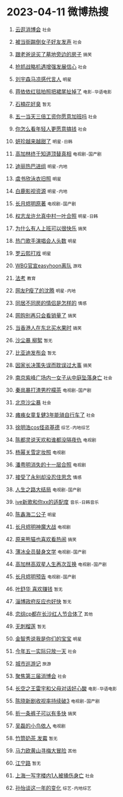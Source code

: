 # 2023-04-11 微博热搜 
1. [云逛消博会](https://m.weibo.cn/search?containerid=100103type%3D1%26t%3D10%26q%3D%23%E4%BA%91%E9%80%9B%E6%B6%88%E5%8D%9A%E4%BC%9A%23&stream_entry_id=51&isnewpage=1&extparam=seat%3D1%26pos%3D0%26filter_type%3Drealtimehot%26c_type%3D51%26stream_entry_id%3D51%26cate%3D10103%26dgr%3D0%26display_time%3D1681154127%26pre_seqid%3D168115412765402715606&luicode=10000011&lfid=106003type%3D25%26t%3D3%26disable_hot%3D1%26filter_type%3Drealtimehot) `社会` 

2. [被当街踹倒女子好友发声](https://m.weibo.cn/search?containerid=100103type%3D1%26t%3D10%26q%3D%23%E8%A2%AB%E5%BD%93%E8%A1%97%E8%B8%B9%E5%80%92%E5%A5%B3%E5%AD%90%E5%A5%BD%E5%8F%8B%E5%8F%91%E5%A3%B0%23&stream_entry_id=31&isnewpage=1&extparam=seat%3D1%26filter_type%3Drealtimehot%26stream_entry_id%3D31%26c_type%3D31%26flag%3D0%26dgr%3D0%26band_rank%3D1%26q%3D%2523%25E8%25A2%25AB%25E5%25BD%2593%25E8%25A1%2597%25E8%25B8%25B9%25E5%2580%2592%25E5%25A5%25B3%25E5%25AD%2590%25E5%25A5%25BD%25E5%258F%258B%25E5%258F%2591%25E5%25A3%25B0%2523%26pos%3D0%26realpos%3D1%26cate%3D5001%26lcate%3D5001%26display_time%3D1681154127%26pre_seqid%3D168115412765402715606&luicode=10000011&lfid=106003type%3D25%26t%3D3%26disable_hot%3D1%26filter_type%3Drealtimehot) `社会` 

3. [跟老爸说买了墓地旁边的房子](https://m.weibo.cn/search?containerid=100103type%3D1%26t%3D10%26q%3D%23%E8%B7%9F%E8%80%81%E7%88%B8%E8%AF%B4%E4%B9%B0%E4%BA%86%E5%A2%93%E5%9C%B0%E6%97%81%E8%BE%B9%E7%9A%84%E6%88%BF%E5%AD%90%23&stream_entry_id=31&isnewpage=1&extparam=seat%3D1%26filter_type%3Drealtimehot%26stream_entry_id%3D31%26c_type%3D31%26flag%3D0%26dgr%3D0%26band_rank%3D2%26q%3D%2523%25E8%25B7%259F%25E8%2580%2581%25E7%2588%25B8%25E8%25AF%25B4%25E4%25B9%25B0%25E4%25BA%2586%25E5%25A2%2593%25E5%259C%25B0%25E6%2597%2581%25E8%25BE%25B9%25E7%259A%2584%25E6%2588%25BF%25E5%25AD%2590%2523%26pos%3D1%26realpos%3D2%26cate%3D5001%26lcate%3D5001%26display_time%3D1681154127%26pre_seqid%3D168115412765402715606&luicode=10000011&lfid=106003type%3D25%26t%3D3%26disable_hot%3D1%26filter_type%3Drealtimehot) `搞笑` 

4. [抢抓战略机遇增强发展信心](https://m.weibo.cn/search?containerid=100103type%3D1%26t%3D10%26q%3D%23%E6%8A%A2%E6%8A%93%E6%88%98%E7%95%A5%E6%9C%BA%E9%81%87%E5%A2%9E%E5%BC%BA%E5%8F%91%E5%B1%95%E4%BF%A1%E5%BF%83%23&stream_entry_id=31&isnewpage=1&extparam=seat%3D1%26filter_type%3Drealtimehot%26stream_entry_id%3D31%26c_type%3D31%26flag%3D0%26dgr%3D0%26band_rank%3D3%26q%3D%2523%25E6%258A%25A2%25E6%258A%2593%25E6%2588%2598%25E7%2595%25A5%25E6%259C%25BA%25E9%2581%2587%25E5%25A2%259E%25E5%25BC%25BA%25E5%258F%2591%25E5%25B1%2595%25E4%25BF%25A1%25E5%25BF%2583%2523%26pos%3D2%26realpos%3D3%26cate%3D5001%26lcate%3D5001%26display_time%3D1681154127%26pre_seqid%3D168115412765402715606&luicode=10000011&lfid=106003type%3D25%26t%3D3%26disable_hot%3D1%26filter_type%3Drealtimehot) `社会` 

5. [刘宇森马凉感代言人](https://m.weibo.cn/search?containerid=100103type%3D1%26t%3D10%26q%3D%23%E5%88%98%E5%AE%87%E6%A3%AE%E9%A9%AC%E5%87%89%E6%84%9F%E4%BB%A3%E8%A8%80%E4%BA%BA%23&stream_entry_id=31&isnewpage=1&extparam=seat%3D1%26dgr%3D0%26filter_type%3Drealtimehot%26stream_entry_id%3D31%26c_type%3D31%26adid%3D185926%26topic_ad%3D1%26band_rank%3D4%26q%3D%2523%25E5%2588%2598%25E5%25AE%2587%25E6%25A3%25AE%25E9%25A9%25AC%25E5%2587%2589%25E6%2584%259F%25E4%25BB%25A3%25E8%25A8%2580%25E4%25BA%25BA%2523%26pos%3D3%26cate%3D5001%26lcate%3D5001%26display_time%3D1681154127%26pre_seqid%3D168115412765402715606&luicode=10000011&lfid=106003type%3D25%26t%3D3%26disable_hot%3D1%26filter_type%3Drealtimehot) `明星` 

6. [蒋依依红毯拍照把裙尾扯掉了](https://m.weibo.cn/search?containerid=100103type%3D1%26t%3D10%26q%3D%23%E8%92%8B%E4%BE%9D%E4%BE%9D%E7%BA%A2%E6%AF%AF%E6%8B%8D%E7%85%A7%E6%8A%8A%E8%A3%99%E5%B0%BE%E6%89%AF%E6%8E%89%E4%BA%86%23&stream_entry_id=31&isnewpage=1&extparam=seat%3D1%26filter_type%3Drealtimehot%26stream_entry_id%3D31%26c_type%3D31%26flag%3D0%26dgr%3D0%26band_rank%3D4%26q%3D%2523%25E8%2592%258B%25E4%25BE%259D%25E4%25BE%259D%25E7%25BA%25A2%25E6%25AF%25AF%25E6%258B%258D%25E7%2585%25A7%25E6%258A%258A%25E8%25A3%2599%25E5%25B0%25BE%25E6%2589%25AF%25E6%258E%2589%25E4%25BA%2586%2523%26pos%3D4%26realpos%3D4%26cate%3D5001%26lcate%3D5001%26display_time%3D1681154127%26pre_seqid%3D168115412765402715606&luicode=10000011&lfid=106003type%3D25%26t%3D3%26disable_hot%3D1%26filter_type%3Drealtimehot) `电影-华语电影` 

7. [石楠花好臭](https://m.weibo.cn/search?containerid=100103type%3D1%26t%3D10%26q%3D%E7%9F%B3%E6%A5%A0%E8%8A%B1%E5%A5%BD%E8%87%AD&stream_entry_id=31&isnewpage=1&extparam=seat%3D1%26filter_type%3Drealtimehot%26stream_entry_id%3D31%26c_type%3D31%26flag%3D0%26dgr%3D0%26band_rank%3D5%26q%3D%25E7%259F%25B3%25E6%25A5%25A0%25E8%258A%25B1%25E5%25A5%25BD%25E8%2587%25AD%26pos%3D5%26realpos%3D5%26cate%3D5001%26lcate%3D5001%26display_time%3D1681154127%26pre_seqid%3D168115412765402715606&luicode=10000011&lfid=106003type%3D25%26t%3D3%26disable_hot%3D1%26filter_type%3Drealtimehot) `暂无` 

8. [五一当天三倍工资你愿意加班吗](https://m.weibo.cn/search?containerid=100103type%3D1%26t%3D10%26q%3D%23%E4%BA%94%E4%B8%80%E5%BD%93%E5%A4%A9%E4%B8%89%E5%80%8D%E5%B7%A5%E8%B5%84%E4%BD%A0%E6%84%BF%E6%84%8F%E5%8A%A0%E7%8F%AD%E5%90%97%23&stream_entry_id=31&isnewpage=1&extparam=seat%3D1%26filter_type%3Drealtimehot%26stream_entry_id%3D31%26c_type%3D31%26flag%3D0%26dgr%3D0%26band_rank%3D6%26q%3D%2523%25E4%25BA%2594%25E4%25B8%2580%25E5%25BD%2593%25E5%25A4%25A9%25E4%25B8%2589%25E5%2580%258D%25E5%25B7%25A5%25E8%25B5%2584%25E4%25BD%25A0%25E6%2584%25BF%25E6%2584%258F%25E5%258A%25A0%25E7%258F%25AD%25E5%2590%2597%2523%26pos%3D6%26realpos%3D6%26cate%3D5001%26lcate%3D5001%26display_time%3D1681154127%26pre_seqid%3D168115412765402715606&luicode=10000011&lfid=106003type%3D25%26t%3D3%26disable_hot%3D1%26filter_type%3Drealtimehot) `社会` 

9. [你怎么看年轻人更愿意搞钱](https://m.weibo.cn/search?containerid=100103type%3D1%26t%3D10%26q%3D%23%E4%BD%A0%E6%80%8E%E4%B9%88%E7%9C%8B%E5%B9%B4%E8%BD%BB%E4%BA%BA%E6%9B%B4%E6%84%BF%E6%84%8F%E6%90%9E%E9%92%B1%23&stream_entry_id=31&isnewpage=1&extparam=seat%3D1%26filter_type%3Drealtimehot%26stream_entry_id%3D31%26c_type%3D31%26flag%3D0%26dgr%3D0%26band_rank%3D7%26q%3D%2523%25E4%25BD%25A0%25E6%2580%258E%25E4%25B9%2588%25E7%259C%258B%25E5%25B9%25B4%25E8%25BD%25BB%25E4%25BA%25BA%25E6%259B%25B4%25E6%2584%25BF%25E6%2584%258F%25E6%2590%259E%25E9%2592%25B1%2523%26pos%3D7%26realpos%3D7%26cate%3D5001%26lcate%3D5001%26display_time%3D1681154127%26pre_seqid%3D168115412765402715606&luicode=10000011&lfid=106003type%3D25%26t%3D3%26disable_hot%3D1%26filter_type%3Drealtimehot) `社会` 

10. [妍珍越来越甜了](https://m.weibo.cn/search?containerid=100103type%3D1%26t%3D10%26q%3D%23%E5%A6%8D%E7%8F%8D%E8%B6%8A%E6%9D%A5%E8%B6%8A%E7%94%9C%E4%BA%86%23&stream_entry_id=31&isnewpage=1&extparam=seat%3D1%26filter_type%3Drealtimehot%26stream_entry_id%3D31%26c_type%3D31%26flag%3D0%26dgr%3D0%26band_rank%3D8%26q%3D%2523%25E5%25A6%258D%25E7%258F%258D%25E8%25B6%258A%25E6%259D%25A5%25E8%25B6%258A%25E7%2594%259C%25E4%25BA%2586%2523%26pos%3D8%26realpos%3D8%26cate%3D5001%26lcate%3D5001%26display_time%3D1681154127%26pre_seqid%3D168115412765402715606&luicode=10000011&lfid=106003type%3D25%26t%3D3%26disable_hot%3D1%26filter_type%3Drealtimehot) `明星-日韩` 

11. [高加林终于知道顶替真相](https://m.weibo.cn/search?containerid=100103type%3D1%26t%3D10%26q%3D%23%E9%AB%98%E5%8A%A0%E6%9E%97%E7%BB%88%E4%BA%8E%E7%9F%A5%E9%81%93%E9%A1%B6%E6%9B%BF%E7%9C%9F%E7%9B%B8%23&stream_entry_id=31&isnewpage=1&extparam=seat%3D1%26filter_type%3Drealtimehot%26stream_entry_id%3D31%26c_type%3D31%26flag%3D0%26dgr%3D0%26band_rank%3D9%26q%3D%2523%25E9%25AB%2598%25E5%258A%25A0%25E6%259E%2597%25E7%25BB%2588%25E4%25BA%258E%25E7%259F%25A5%25E9%2581%2593%25E9%25A1%25B6%25E6%259B%25BF%25E7%259C%259F%25E7%259B%25B8%2523%26pos%3D9%26realpos%3D9%26cate%3D5001%26lcate%3D5001%26display_time%3D1681154127%26pre_seqid%3D168115412765402715606&luicode=10000011&lfid=106003type%3D25%26t%3D3%26disable_hot%3D1%26filter_type%3Drealtimehot) `电视剧-国产剧` 

12. [迪丽热巴进组](https://m.weibo.cn/search?containerid=100103type%3D1%26t%3D10%26q%3D%E8%BF%AA%E4%B8%BD%E7%83%AD%E5%B7%B4%E8%BF%9B%E7%BB%84&stream_entry_id=31&isnewpage=1&extparam=seat%3D1%26filter_type%3Drealtimehot%26stream_entry_id%3D31%26c_type%3D31%26flag%3D0%26dgr%3D0%26band_rank%3D10%26q%3D%25E8%25BF%25AA%25E4%25B8%25BD%25E7%2583%25AD%25E5%25B7%25B4%25E8%25BF%259B%25E7%25BB%2584%26pos%3D10%26realpos%3D10%26cate%3D5001%26lcate%3D5001%26display_time%3D1681154127%26pre_seqid%3D168115412765402715606&luicode=10000011&lfid=106003type%3D25%26t%3D3%26disable_hot%3D1%26filter_type%3Drealtimehot) `明星-内地` 

13. [虞书欣泳衣旧照](https://m.weibo.cn/search?containerid=100103type%3D1%26t%3D10%26q%3D%23%E8%99%9E%E4%B9%A6%E6%AC%A3%E6%B3%B3%E8%A1%A3%E6%97%A7%E7%85%A7%23&stream_entry_id=31&isnewpage=1&extparam=seat%3D1%26filter_type%3Drealtimehot%26stream_entry_id%3D31%26c_type%3D31%26flag%3D0%26dgr%3D0%26band_rank%3D11%26q%3D%2523%25E8%2599%259E%25E4%25B9%25A6%25E6%25AC%25A3%25E6%25B3%25B3%25E8%25A1%25A3%25E6%2597%25A7%25E7%2585%25A7%2523%26pos%3D11%26realpos%3D11%26cate%3D5001%26lcate%3D5001%26display_time%3D1681154127%26pre_seqid%3D168115412765402715606&luicode=10000011&lfid=106003type%3D25%26t%3D3%26disable_hot%3D1%26filter_type%3Drealtimehot) `明星` 

14. [白鹿影视资源](https://m.weibo.cn/search?containerid=100103type%3D1%26t%3D10%26q%3D%23%E7%99%BD%E9%B9%BF%E5%BD%B1%E8%A7%86%E8%B5%84%E6%BA%90%23&stream_entry_id=31&isnewpage=1&extparam=seat%3D1%26filter_type%3Drealtimehot%26stream_entry_id%3D31%26c_type%3D31%26flag%3D0%26dgr%3D0%26band_rank%3D12%26q%3D%2523%25E7%2599%25BD%25E9%25B9%25BF%25E5%25BD%25B1%25E8%25A7%2586%25E8%25B5%2584%25E6%25BA%2590%2523%26pos%3D12%26realpos%3D12%26cate%3D5001%26lcate%3D5001%26display_time%3D1681154127%26pre_seqid%3D168115412765402715606&luicode=10000011&lfid=106003type%3D25%26t%3D3%26disable_hot%3D1%26filter_type%3Drealtimehot) `明星-内地` 

15. [长月烬明原著](https://m.weibo.cn/search?containerid=100103type%3D1%26t%3D10%26q%3D%23%E9%95%BF%E6%9C%88%E7%83%AC%E6%98%8E%E5%8E%9F%E8%91%97%23&stream_entry_id=31&isnewpage=1&extparam=seat%3D1%26filter_type%3Drealtimehot%26stream_entry_id%3D31%26c_type%3D31%26flag%3D0%26dgr%3D0%26band_rank%3D13%26q%3D%2523%25E9%2595%25BF%25E6%259C%2588%25E7%2583%25AC%25E6%2598%258E%25E5%258E%259F%25E8%2591%2597%2523%26pos%3D13%26realpos%3D13%26cate%3D5001%26lcate%3D5001%26display_time%3D1681154127%26pre_seqid%3D168115412765402715606&luicode=10000011&lfid=106003type%3D25%26t%3D3%26disable_hot%3D1%26filter_type%3Drealtimehot) `电视剧-国产剧` 

16. [权志龙许允真中村一叶合照](https://m.weibo.cn/search?containerid=100103type%3D1%26t%3D10%26q%3D%23%E6%9D%83%E5%BF%97%E9%BE%99%E8%AE%B8%E5%85%81%E7%9C%9F%E4%B8%AD%E6%9D%91%E4%B8%80%E5%8F%B6%E5%90%88%E7%85%A7%23&stream_entry_id=31&isnewpage=1&extparam=seat%3D1%26filter_type%3Drealtimehot%26stream_entry_id%3D31%26c_type%3D31%26flag%3D0%26dgr%3D0%26band_rank%3D14%26q%3D%2523%25E6%259D%2583%25E5%25BF%2597%25E9%25BE%2599%25E8%25AE%25B8%25E5%2585%2581%25E7%259C%259F%25E4%25B8%25AD%25E6%259D%2591%25E4%25B8%2580%25E5%258F%25B6%25E5%2590%2588%25E7%2585%25A7%2523%26pos%3D14%26realpos%3D14%26cate%3D5001%26lcate%3D5001%26display_time%3D1681154127%26pre_seqid%3D168115412765402715606&luicode=10000011&lfid=106003type%3D25%26t%3D3%26disable_hot%3D1%26filter_type%3Drealtimehot) `明星-日韩` 

17. [为什么有人上班可以很快乐](https://m.weibo.cn/search?containerid=100103type%3D1%26t%3D10%26q%3D%23%E4%B8%BA%E4%BB%80%E4%B9%88%E6%9C%89%E4%BA%BA%E4%B8%8A%E7%8F%AD%E5%8F%AF%E4%BB%A5%E5%BE%88%E5%BF%AB%E4%B9%90%23&stream_entry_id=31&isnewpage=1&extparam=seat%3D1%26filter_type%3Drealtimehot%26stream_entry_id%3D31%26c_type%3D31%26flag%3D0%26dgr%3D0%26band_rank%3D15%26q%3D%2523%25E4%25B8%25BA%25E4%25BB%2580%25E4%25B9%2588%25E6%259C%2589%25E4%25BA%25BA%25E4%25B8%258A%25E7%258F%25AD%25E5%258F%25AF%25E4%25BB%25A5%25E5%25BE%2588%25E5%25BF%25AB%25E4%25B9%2590%2523%26pos%3D15%26realpos%3D15%26cate%3D5001%26lcate%3D5001%26display_time%3D1681154127%26pre_seqid%3D168115412765402715606&luicode=10000011&lfid=106003type%3D25%26t%3D3%26disable_hot%3D1%26filter_type%3Drealtimehot) `搞笑` 

18. [热门歌手演唱会人头数](https://m.weibo.cn/search?containerid=100103type%3D1%26t%3D10%26q%3D%23%E7%83%AD%E9%97%A8%E6%AD%8C%E6%89%8B%E6%BC%94%E5%94%B1%E4%BC%9A%E4%BA%BA%E5%A4%B4%E6%95%B0%23&stream_entry_id=31&isnewpage=1&extparam=seat%3D1%26filter_type%3Drealtimehot%26stream_entry_id%3D31%26c_type%3D31%26flag%3D0%26dgr%3D0%26band_rank%3D16%26q%3D%2523%25E7%2583%25AD%25E9%2597%25A8%25E6%25AD%258C%25E6%2589%258B%25E6%25BC%2594%25E5%2594%25B1%25E4%25BC%259A%25E4%25BA%25BA%25E5%25A4%25B4%25E6%2595%25B0%2523%26pos%3D16%26realpos%3D16%26cate%3D5001%26lcate%3D5001%26display_time%3D1681154127%26pre_seqid%3D168115412765402715606&luicode=10000011&lfid=106003type%3D25%26t%3D3%26disable_hot%3D1%26filter_type%3Drealtimehot) `明星` 

19. [罗云熙打戏](https://m.weibo.cn/search?containerid=100103type%3D1%26t%3D10%26q%3D%23%E7%BD%97%E4%BA%91%E7%86%99%E6%89%93%E6%88%8F%23&stream_entry_id=31&isnewpage=1&extparam=seat%3D1%26filter_type%3Drealtimehot%26stream_entry_id%3D31%26c_type%3D31%26flag%3D0%26dgr%3D0%26band_rank%3D17%26q%3D%2523%25E7%25BD%2597%25E4%25BA%2591%25E7%2586%2599%25E6%2589%2593%25E6%2588%258F%2523%26pos%3D17%26realpos%3D17%26cate%3D5001%26lcate%3D5001%26display_time%3D1681154127%26pre_seqid%3D168115412765402715606&luicode=10000011&lfid=106003type%3D25%26t%3D3%26disable_hot%3D1%26filter_type%3Drealtimehot) `明星` 

20. [WBG官宣easyhoon离队](https://m.weibo.cn/search?containerid=100103type%3D1%26t%3D10%26q%3D%23WBG%E5%AE%98%E5%AE%A3easyhoon%E7%A6%BB%E9%98%9F%23&stream_entry_id=31&isnewpage=1&extparam=seat%3D1%26filter_type%3Drealtimehot%26stream_entry_id%3D31%26c_type%3D31%26flag%3D0%26dgr%3D0%26band_rank%3D18%26q%3D%2523WBG%25E5%25AE%2598%25E5%25AE%25A3easyhoon%25E7%25A6%25BB%25E9%2598%259F%2523%26pos%3D18%26realpos%3D18%26cate%3D5001%26lcate%3D5001%26display_time%3D1681154127%26pre_seqid%3D168115412765402715606&luicode=10000011&lfid=106003type%3D25%26t%3D3%26disable_hot%3D1%26filter_type%3Drealtimehot) `游戏` 

21. [法考](https://m.weibo.cn/search?containerid=100103type%3D1%26t%3D10%26q%3D%E6%B3%95%E8%80%83&stream_entry_id=31&isnewpage=1&extparam=seat%3D1%26filter_type%3Drealtimehot%26stream_entry_id%3D31%26c_type%3D31%26flag%3D0%26dgr%3D0%26band_rank%3D19%26q%3D%25E6%25B3%2595%25E8%2580%2583%26pos%3D19%26realpos%3D19%26cate%3D5001%26lcate%3D5001%26display_time%3D1681154127%26pre_seqid%3D168115412765402715606&luicode=10000011&lfid=106003type%3D25%26t%3D3%26disable_hot%3D1%26filter_type%3Drealtimehot) `教育` 

22. [网友P瘦了的沈腾](https://m.weibo.cn/search?containerid=100103type%3D1%26t%3D10%26q%3D%23%E7%BD%91%E5%8F%8BP%E7%98%A6%E4%BA%86%E7%9A%84%E6%B2%88%E8%85%BE%23&stream_entry_id=31&isnewpage=1&extparam=seat%3D1%26filter_type%3Drealtimehot%26stream_entry_id%3D31%26c_type%3D31%26flag%3D0%26dgr%3D0%26band_rank%3D20%26q%3D%2523%25E7%25BD%2591%25E5%258F%258BP%25E7%2598%25A6%25E4%25BA%2586%25E7%259A%2584%25E6%25B2%2588%25E8%2585%25BE%2523%26pos%3D20%26realpos%3D20%26cate%3D5001%26lcate%3D5001%26display_time%3D1681154127%26pre_seqid%3D168115412765402715606&luicode=10000011&lfid=106003type%3D25%26t%3D3%26disable_hot%3D1%26filter_type%3Drealtimehot) `明星-内地` 

23. [同居不同房的情侣是怎样的](https://m.weibo.cn/search?containerid=100103type%3D1%26t%3D10%26q%3D%23%E5%90%8C%E5%B1%85%E4%B8%8D%E5%90%8C%E6%88%BF%E7%9A%84%E6%83%85%E4%BE%A3%E6%98%AF%E6%80%8E%E6%A0%B7%E7%9A%84%23&stream_entry_id=31&isnewpage=1&extparam=seat%3D1%26filter_type%3Drealtimehot%26stream_entry_id%3D31%26c_type%3D31%26flag%3D0%26dgr%3D0%26band_rank%3D21%26q%3D%2523%25E5%2590%258C%25E5%25B1%2585%25E4%25B8%258D%25E5%2590%258C%25E6%2588%25BF%25E7%259A%2584%25E6%2583%2585%25E4%25BE%25A3%25E6%2598%25AF%25E6%2580%258E%25E6%25A0%25B7%25E7%259A%2584%2523%26pos%3D21%26realpos%3D21%26cate%3D5001%26lcate%3D5001%26display_time%3D1681154127%26pre_seqid%3D168115412765402715606&luicode=10000011&lfid=106003type%3D25%26t%3D3%26disable_hot%3D1%26filter_type%3Drealtimehot) `情感` 

24. [网购别再只会看销量了](https://m.weibo.cn/search?containerid=100103type%3D1%26t%3D10%26q%3D%23%E7%BD%91%E8%B4%AD%E5%88%AB%E5%86%8D%E5%8F%AA%E4%BC%9A%E7%9C%8B%E9%94%80%E9%87%8F%E4%BA%86%23&stream_entry_id=31&isnewpage=1&extparam=seat%3D1%26filter_type%3Drealtimehot%26stream_entry_id%3D31%26c_type%3D31%26flag%3D0%26dgr%3D0%26band_rank%3D22%26q%3D%2523%25E7%25BD%2591%25E8%25B4%25AD%25E5%2588%25AB%25E5%2586%258D%25E5%258F%25AA%25E4%25BC%259A%25E7%259C%258B%25E9%2594%2580%25E9%2587%258F%25E4%25BA%2586%2523%26pos%3D22%26realpos%3D22%26cate%3D5001%26lcate%3D5001%26display_time%3D1681154127%26pre_seqid%3D168115412765402715606&luicode=10000011&lfid=106003type%3D25%26t%3D3%26disable_hot%3D1%26filter_type%3Drealtimehot) `搞笑` 

25. [当香港人在东北买水果时](https://m.weibo.cn/search?containerid=100103type%3D1%26t%3D10%26q%3D%23%E5%BD%93%E9%A6%99%E6%B8%AF%E4%BA%BA%E5%9C%A8%E4%B8%9C%E5%8C%97%E4%B9%B0%E6%B0%B4%E6%9E%9C%E6%97%B6%23&stream_entry_id=31&isnewpage=1&extparam=seat%3D1%26filter_type%3Drealtimehot%26stream_entry_id%3D31%26c_type%3D31%26flag%3D0%26dgr%3D0%26band_rank%3D23%26q%3D%2523%25E5%25BD%2593%25E9%25A6%2599%25E6%25B8%25AF%25E4%25BA%25BA%25E5%259C%25A8%25E4%25B8%259C%25E5%258C%2597%25E4%25B9%25B0%25E6%25B0%25B4%25E6%259E%259C%25E6%2597%25B6%2523%26pos%3D23%26realpos%3D23%26cate%3D5001%26lcate%3D5001%26display_time%3D1681154127%26pre_seqid%3D168115412765402715606&luicode=10000011&lfid=106003type%3D25%26t%3D3%26disable_hot%3D1%26filter_type%3Drealtimehot) `搞笑` 

26. [沙尘暴 柳絮](https://m.weibo.cn/search?containerid=100103type%3D1%26t%3D10%26q%3D%E6%B2%99%E5%B0%98%E6%9A%B4+%E6%9F%B3%E7%B5%AE&stream_entry_id=31&isnewpage=1&extparam=seat%3D1%26filter_type%3Drealtimehot%26stream_entry_id%3D31%26c_type%3D31%26flag%3D0%26dgr%3D0%26band_rank%3D24%26q%3D%25E6%25B2%2599%25E5%25B0%2598%25E6%259A%25B4%2520%25E6%259F%25B3%25E7%25B5%25AE%26pos%3D24%26realpos%3D24%26cate%3D5001%26lcate%3D5001%26display_time%3D1681154127%26pre_seqid%3D168115412765402715606&luicode=10000011&lfid=106003type%3D25%26t%3D3%26disable_hot%3D1%26filter_type%3Drealtimehot) `暂无` 

27. [比亚迪发布会](https://m.weibo.cn/search?containerid=100103type%3D1%26t%3D10%26q%3D%E6%AF%94%E4%BA%9A%E8%BF%AA%E5%8F%91%E5%B8%83%E4%BC%9A&stream_entry_id=31&isnewpage=1&extparam=seat%3D1%26filter_type%3Drealtimehot%26stream_entry_id%3D31%26c_type%3D31%26flag%3D0%26dgr%3D0%26band_rank%3D25%26q%3D%25E6%25AF%2594%25E4%25BA%259A%25E8%25BF%25AA%25E5%258F%2591%25E5%25B8%2583%25E4%25BC%259A%26pos%3D25%26realpos%3D25%26cate%3D5001%26lcate%3D5001%26display_time%3D1681154127%26pre_seqid%3D168115412765402715606&luicode=10000011&lfid=106003type%3D25%26t%3D3%26disable_hot%3D1%26filter_type%3Drealtimehot) `暂无` 

28. [因家长决策失误而耽误过大事](https://m.weibo.cn/search?containerid=100103type%3D1%26t%3D10%26q%3D%23%E5%9B%A0%E5%AE%B6%E9%95%BF%E5%86%B3%E7%AD%96%E5%A4%B1%E8%AF%AF%E8%80%8C%E8%80%BD%E8%AF%AF%E8%BF%87%E5%A4%A7%E4%BA%8B%23&stream_entry_id=31&isnewpage=1&extparam=seat%3D1%26filter_type%3Drealtimehot%26stream_entry_id%3D31%26c_type%3D31%26flag%3D0%26dgr%3D0%26band_rank%3D26%26q%3D%2523%25E5%259B%25A0%25E5%25AE%25B6%25E9%2595%25BF%25E5%2586%25B3%25E7%25AD%2596%25E5%25A4%25B1%25E8%25AF%25AF%25E8%2580%258C%25E8%2580%25BD%25E8%25AF%25AF%25E8%25BF%2587%25E5%25A4%25A7%25E4%25BA%258B%2523%26pos%3D26%26realpos%3D26%26cate%3D5001%26lcate%3D5001%26display_time%3D1681154127%26pre_seqid%3D168115412765402715606&luicode=10000011&lfid=106003type%3D25%26t%3D3%26disable_hot%3D1%26filter_type%3Drealtimehot) `搞笑` 

29. [南京紫峰广场内一女子从中庭坠落身亡](https://m.weibo.cn/search?containerid=100103type%3D1%26t%3D10%26q%3D%23%E5%8D%97%E4%BA%AC%E7%B4%AB%E5%B3%B0%E5%B9%BF%E5%9C%BA%E5%86%85%E4%B8%80%E5%A5%B3%E5%AD%90%E4%BB%8E%E4%B8%AD%E5%BA%AD%E5%9D%A0%E8%90%BD%E8%BA%AB%E4%BA%A1%23&stream_entry_id=31&isnewpage=1&extparam=seat%3D1%26filter_type%3Drealtimehot%26stream_entry_id%3D31%26c_type%3D31%26flag%3D0%26dgr%3D0%26band_rank%3D27%26q%3D%2523%25E5%258D%2597%25E4%25BA%25AC%25E7%25B4%25AB%25E5%25B3%25B0%25E5%25B9%25BF%25E5%259C%25BA%25E5%2586%2585%25E4%25B8%2580%25E5%25A5%25B3%25E5%25AD%2590%25E4%25BB%258E%25E4%25B8%25AD%25E5%25BA%25AD%25E5%259D%25A0%25E8%2590%25BD%25E8%25BA%25AB%25E4%25BA%25A1%2523%26pos%3D27%26realpos%3D27%26cate%3D5001%26lcate%3D5001%26display_time%3D1681154127%26pre_seqid%3D168115412765402715606&luicode=10000011&lfid=106003type%3D25%26t%3D3%26disable_hot%3D1%26filter_type%3Drealtimehot) `社会` 

30. [秦岚暴打渣男柠檬茶](https://m.weibo.cn/search?containerid=100103type%3D1%26t%3D10%26q%3D%23%E7%A7%A6%E5%B2%9A%E6%9A%B4%E6%89%93%E6%B8%A3%E7%94%B7%E6%9F%A0%E6%AA%AC%E8%8C%B6%23&stream_entry_id=31&isnewpage=1&extparam=seat%3D1%26filter_type%3Drealtimehot%26stream_entry_id%3D31%26c_type%3D31%26flag%3D0%26dgr%3D0%26band_rank%3D28%26q%3D%2523%25E7%25A7%25A6%25E5%25B2%259A%25E6%259A%25B4%25E6%2589%2593%25E6%25B8%25A3%25E7%2594%25B7%25E6%259F%25A0%25E6%25AA%25AC%25E8%258C%25B6%2523%26pos%3D28%26realpos%3D28%26cate%3D5001%26lcate%3D5001%26display_time%3D1681154127%26pre_seqid%3D168115412765402715606&luicode=10000011&lfid=106003type%3D25%26t%3D3%26disable_hot%3D1%26filter_type%3Drealtimehot) `电视剧-国产剧` 

31. [北京沙尘暴](https://m.weibo.cn/search?containerid=100103type%3D1%26t%3D10%26q%3D%23%E5%8C%97%E4%BA%AC%E6%B2%99%E5%B0%98%E6%9A%B4%23&stream_entry_id=31&isnewpage=1&extparam=seat%3D1%26filter_type%3Drealtimehot%26stream_entry_id%3D31%26c_type%3D31%26flag%3D0%26dgr%3D0%26band_rank%3D29%26q%3D%2523%25E5%258C%2597%25E4%25BA%25AC%25E6%25B2%2599%25E5%25B0%2598%25E6%259A%25B4%2523%26pos%3D29%26realpos%3D29%26cate%3D5001%26lcate%3D5001%26display_time%3D1681154127%26pre_seqid%3D168115412765402715606&luicode=10000011&lfid=106003type%3D25%26t%3D3%26disable_hot%3D1%26filter_type%3Drealtimehot) `社会` 

32. [瘫痪女童复健3年能骑自行车了](https://m.weibo.cn/search?containerid=100103type%3D1%26t%3D10%26q%3D%23%E7%98%AB%E7%97%AA%E5%A5%B3%E7%AB%A5%E5%A4%8D%E5%81%A53%E5%B9%B4%E8%83%BD%E9%AA%91%E8%87%AA%E8%A1%8C%E8%BD%A6%E4%BA%86%23&stream_entry_id=31&isnewpage=1&extparam=seat%3D1%26filter_type%3Drealtimehot%26stream_entry_id%3D31%26c_type%3D31%26flag%3D0%26dgr%3D0%26band_rank%3D30%26q%3D%2523%25E7%2598%25AB%25E7%2597%25AA%25E5%25A5%25B3%25E7%25AB%25A5%25E5%25A4%258D%25E5%2581%25A53%25E5%25B9%25B4%25E8%2583%25BD%25E9%25AA%2591%25E8%2587%25AA%25E8%25A1%258C%25E8%25BD%25A6%25E4%25BA%2586%2523%26pos%3D30%26realpos%3D30%26cate%3D5001%26lcate%3D5001%26display_time%3D1681154127%26pre_seqid%3D168115412765402715606&luicode=10000011&lfid=106003type%3D25%26t%3D3%26disable_hot%3D1%26filter_type%3Drealtimehot) `社会` 

33. [徐明浩cos怪盗基德](https://m.weibo.cn/search?containerid=100103type%3D1%26t%3D10%26q%3D%23%E5%BE%90%E6%98%8E%E6%B5%A9cos%E6%80%AA%E7%9B%97%E5%9F%BA%E5%BE%B7%23&stream_entry_id=31&isnewpage=1&extparam=seat%3D1%26filter_type%3Drealtimehot%26stream_entry_id%3D31%26c_type%3D31%26flag%3D0%26dgr%3D0%26band_rank%3D31%26q%3D%2523%25E5%25BE%2590%25E6%2598%258E%25E6%25B5%25A9cos%25E6%2580%25AA%25E7%259B%2597%25E5%259F%25BA%25E5%25BE%25B7%2523%26pos%3D31%26realpos%3D31%26cate%3D5001%26lcate%3D5001%26display_time%3D1681154127%26pre_seqid%3D168115412765402715606&luicode=10000011&lfid=106003type%3D25%26t%3D3%26disable_hot%3D1%26filter_type%3Drealtimehot) `综艺-内地综艺` 

34. [陈都灵说天欢和谁都没隔夜仇](https://m.weibo.cn/search?containerid=100103type%3D1%26t%3D10%26q%3D%23%E9%99%88%E9%83%BD%E7%81%B5%E8%AF%B4%E5%A4%A9%E6%AC%A2%E5%92%8C%E8%B0%81%E9%83%BD%E6%B2%A1%E9%9A%94%E5%A4%9C%E4%BB%87%23&stream_entry_id=31&isnewpage=1&extparam=seat%3D1%26filter_type%3Drealtimehot%26stream_entry_id%3D31%26c_type%3D31%26flag%3D0%26dgr%3D0%26band_rank%3D32%26q%3D%2523%25E9%2599%2588%25E9%2583%25BD%25E7%2581%25B5%25E8%25AF%25B4%25E5%25A4%25A9%25E6%25AC%25A2%25E5%2592%258C%25E8%25B0%2581%25E9%2583%25BD%25E6%25B2%25A1%25E9%259A%2594%25E5%25A4%259C%25E4%25BB%2587%2523%26pos%3D32%26realpos%3D32%26cate%3D5001%26lcate%3D5001%26display_time%3D1681154127%26pre_seqid%3D168115412765402715606&luicode=10000011&lfid=106003type%3D25%26t%3D3%26disable_hot%3D1%26filter_type%3Drealtimehot) `电视剧` 

35. [杨幂关雪定妆照](https://m.weibo.cn/search?containerid=100103type%3D1%26t%3D10%26q%3D%23%E6%9D%A8%E5%B9%82%E5%85%B3%E9%9B%AA%E5%AE%9A%E5%A6%86%E7%85%A7%23&stream_entry_id=31&isnewpage=1&extparam=seat%3D1%26filter_type%3Drealtimehot%26stream_entry_id%3D31%26c_type%3D31%26flag%3D0%26dgr%3D0%26band_rank%3D33%26q%3D%2523%25E6%259D%25A8%25E5%25B9%2582%25E5%2585%25B3%25E9%259B%25AA%25E5%25AE%259A%25E5%25A6%2586%25E7%2585%25A7%2523%26pos%3D33%26realpos%3D33%26cate%3D5001%26lcate%3D5001%26display_time%3D1681154127%26pre_seqid%3D168115412765402715606&luicode=10000011&lfid=106003type%3D25%26t%3D3%26disable_hot%3D1%26filter_type%3Drealtimehot) `电视剧` 

36. [潘粤明消失的十一层合照](https://m.weibo.cn/search?containerid=100103type%3D1%26t%3D10%26q%3D%23%E6%BD%98%E7%B2%A4%E6%98%8E%E6%B6%88%E5%A4%B1%E7%9A%84%E5%8D%81%E4%B8%80%E5%B1%82%E5%90%88%E7%85%A7%23&stream_entry_id=31&isnewpage=1&extparam=seat%3D1%26filter_type%3Drealtimehot%26stream_entry_id%3D31%26c_type%3D31%26flag%3D0%26dgr%3D0%26band_rank%3D34%26q%3D%2523%25E6%25BD%2598%25E7%25B2%25A4%25E6%2598%258E%25E6%25B6%2588%25E5%25A4%25B1%25E7%259A%2584%25E5%258D%2581%25E4%25B8%2580%25E5%25B1%2582%25E5%2590%2588%25E7%2585%25A7%2523%26pos%3D34%26realpos%3D34%26cate%3D5001%26lcate%3D5001%26display_time%3D1681154127%26pre_seqid%3D168115412765402715606&luicode=10000011&lfid=106003type%3D25%26t%3D3%26disable_hot%3D1%26filter_type%3Drealtimehot) `电视剧` 

37. [接受了永别却没忍住思念](https://m.weibo.cn/search?containerid=100103type%3D1%26t%3D10%26q%3D%23%E6%8E%A5%E5%8F%97%E4%BA%86%E6%B0%B8%E5%88%AB%E5%8D%B4%E6%B2%A1%E5%BF%8D%E4%BD%8F%E6%80%9D%E5%BF%B5%23&stream_entry_id=31&isnewpage=1&extparam=seat%3D1%26filter_type%3Drealtimehot%26stream_entry_id%3D31%26c_type%3D31%26flag%3D0%26dgr%3D0%26band_rank%3D35%26q%3D%2523%25E6%258E%25A5%25E5%258F%2597%25E4%25BA%2586%25E6%25B0%25B8%25E5%2588%25AB%25E5%258D%25B4%25E6%25B2%25A1%25E5%25BF%258D%25E4%25BD%258F%25E6%2580%259D%25E5%25BF%25B5%2523%26pos%3D35%26realpos%3D35%26cate%3D5001%26lcate%3D5001%26display_time%3D1681154127%26pre_seqid%3D168115412765402715606&luicode=10000011&lfid=106003type%3D25%26t%3D3%26disable_hot%3D1%26filter_type%3Drealtimehot) `情感` 

38. [人生之路大结局](https://m.weibo.cn/search?containerid=100103type%3D1%26t%3D10%26q%3D%E4%BA%BA%E7%94%9F%E4%B9%8B%E8%B7%AF%E5%A4%A7%E7%BB%93%E5%B1%80&stream_entry_id=31&isnewpage=1&extparam=seat%3D1%26filter_type%3Drealtimehot%26stream_entry_id%3D31%26c_type%3D31%26flag%3D0%26dgr%3D0%26band_rank%3D36%26q%3D%25E4%25BA%25BA%25E7%2594%259F%25E4%25B9%258B%25E8%25B7%25AF%25E5%25A4%25A7%25E7%25BB%2593%25E5%25B1%2580%26pos%3D36%26realpos%3D36%26cate%3D5001%26lcate%3D5001%26display_time%3D1681154127%26pre_seqid%3D168115412765402715606&luicode=10000011&lfid=106003type%3D25%26t%3D3%26disable_hot%3D1%26filter_type%3Drealtimehot) `电视剧-国产剧` 

39. [ive新歌和你xx的适配度](https://m.weibo.cn/search?containerid=100103type%3D1%26t%3D10%26q%3D%23ive%E6%96%B0%E6%AD%8C%E5%92%8C%E4%BD%A0xx%E7%9A%84%E9%80%82%E9%85%8D%E5%BA%A6%23&stream_entry_id=31&isnewpage=1&extparam=seat%3D1%26filter_type%3Drealtimehot%26stream_entry_id%3D31%26c_type%3D31%26flag%3D0%26dgr%3D0%26band_rank%3D37%26q%3D%2523ive%25E6%2596%25B0%25E6%25AD%258C%25E5%2592%258C%25E4%25BD%25A0xx%25E7%259A%2584%25E9%2580%2582%25E9%2585%258D%25E5%25BA%25A6%2523%26pos%3D37%26realpos%3D37%26cate%3D5001%26lcate%3D5001%26display_time%3D1681154127%26pre_seqid%3D168115412765402715606&luicode=10000011&lfid=106003type%3D25%26t%3D3%26disable_hot%3D1%26filter_type%3Drealtimehot) `音乐-日韩音乐` 

40. [陈鑫海二公子](https://m.weibo.cn/search?containerid=100103type%3D1%26t%3D10%26q%3D%23%E9%99%88%E9%91%AB%E6%B5%B7%E4%BA%8C%E5%85%AC%E5%AD%90%23&stream_entry_id=31&isnewpage=1&extparam=seat%3D1%26filter_type%3Drealtimehot%26stream_entry_id%3D31%26c_type%3D31%26flag%3D0%26dgr%3D0%26band_rank%3D38%26q%3D%2523%25E9%2599%2588%25E9%2591%25AB%25E6%25B5%25B7%25E4%25BA%258C%25E5%2585%25AC%25E5%25AD%2590%2523%26pos%3D38%26realpos%3D38%26cate%3D5001%26lcate%3D5001%26display_time%3D1681154127%26pre_seqid%3D168115412765402715606&luicode=10000011&lfid=106003type%3D25%26t%3D3%26disable_hot%3D1%26filter_type%3Drealtimehot) `明星` 

41. [长月烬明神魔大战](https://m.weibo.cn/search?containerid=100103type%3D1%26t%3D10%26q%3D%23%E9%95%BF%E6%9C%88%E7%83%AC%E6%98%8E%E7%A5%9E%E9%AD%94%E5%A4%A7%E6%88%98%23&stream_entry_id=31&isnewpage=1&extparam=seat%3D1%26filter_type%3Drealtimehot%26stream_entry_id%3D31%26c_type%3D31%26flag%3D0%26dgr%3D0%26band_rank%3D39%26q%3D%2523%25E9%2595%25BF%25E6%259C%2588%25E7%2583%25AC%25E6%2598%258E%25E7%25A5%259E%25E9%25AD%2594%25E5%25A4%25A7%25E6%2588%2598%2523%26pos%3D39%26realpos%3D39%26cate%3D5001%26lcate%3D5001%26display_time%3D1681154127%26pre_seqid%3D168115412765402715606&luicode=10000011&lfid=106003type%3D25%26t%3D3%26disable_hot%3D1%26filter_type%3Drealtimehot) `电视剧` 

42. [原来熊猫也喜欢看热闹](https://m.weibo.cn/search?containerid=100103type%3D1%26t%3D10%26q%3D%23%E5%8E%9F%E6%9D%A5%E7%86%8A%E7%8C%AB%E4%B9%9F%E5%96%9C%E6%AC%A2%E7%9C%8B%E7%83%AD%E9%97%B9%23&stream_entry_id=31&isnewpage=1&extparam=seat%3D1%26filter_type%3Drealtimehot%26stream_entry_id%3D31%26c_type%3D31%26flag%3D0%26dgr%3D0%26band_rank%3D40%26q%3D%2523%25E5%258E%259F%25E6%259D%25A5%25E7%2586%258A%25E7%258C%25AB%25E4%25B9%259F%25E5%2596%259C%25E6%25AC%25A2%25E7%259C%258B%25E7%2583%25AD%25E9%2597%25B9%2523%26pos%3D40%26realpos%3D40%26cate%3D5001%26lcate%3D5001%26display_time%3D1681154127%26pre_seqid%3D168115412765402715606&luicode=10000011&lfid=106003type%3D25%26t%3D3%26disable_hot%3D1%26filter_type%3Drealtimehot) `搞笑` 

43. [薄冰全员替身文学](https://m.weibo.cn/search?containerid=100103type%3D1%26t%3D10%26q%3D%23%E8%96%84%E5%86%B0%E5%85%A8%E5%91%98%E6%9B%BF%E8%BA%AB%E6%96%87%E5%AD%A6%23&stream_entry_id=31&isnewpage=1&extparam=seat%3D1%26filter_type%3Drealtimehot%26stream_entry_id%3D31%26c_type%3D31%26flag%3D1%26dgr%3D0%26band_rank%3D41%26q%3D%2523%25E8%2596%2584%25E5%2586%25B0%25E5%2585%25A8%25E5%2591%2598%25E6%259B%25BF%25E8%25BA%25AB%25E6%2596%2587%25E5%25AD%25A6%2523%26pos%3D41%26realpos%3D41%26cate%3D5001%26lcate%3D5001%26display_time%3D1681154127%26pre_seqid%3D168115412765402715606&luicode=10000011&lfid=106003type%3D25%26t%3D3%26disable_hot%3D1%26filter_type%3Drealtimehot) `电视剧-国产剧` 

44. [高加林高双星人生再次互换](https://m.weibo.cn/search?containerid=100103type%3D1%26t%3D10%26q%3D%23%E9%AB%98%E5%8A%A0%E6%9E%97%E9%AB%98%E5%8F%8C%E6%98%9F%E4%BA%BA%E7%94%9F%E5%86%8D%E6%AC%A1%E4%BA%92%E6%8D%A2%23&stream_entry_id=31&isnewpage=1&extparam=seat%3D1%26filter_type%3Drealtimehot%26stream_entry_id%3D31%26c_type%3D31%26flag%3D0%26dgr%3D0%26band_rank%3D42%26q%3D%2523%25E9%25AB%2598%25E5%258A%25A0%25E6%259E%2597%25E9%25AB%2598%25E5%258F%258C%25E6%2598%259F%25E4%25BA%25BA%25E7%2594%259F%25E5%2586%258D%25E6%25AC%25A1%25E4%25BA%2592%25E6%258D%25A2%2523%26pos%3D42%26realpos%3D42%26cate%3D5001%26lcate%3D5001%26display_time%3D1681154127%26pre_seqid%3D168115412765402715606&luicode=10000011&lfid=106003type%3D25%26t%3D3%26disable_hot%3D1%26filter_type%3Drealtimehot) `电视剧-国产剧` 

45. [长月烬明预告](https://m.weibo.cn/search?containerid=100103type%3D1%26t%3D10%26q%3D%23%E9%95%BF%E6%9C%88%E7%83%AC%E6%98%8E%E9%A2%84%E5%91%8A%23&stream_entry_id=31&isnewpage=1&extparam=seat%3D1%26filter_type%3Drealtimehot%26stream_entry_id%3D31%26c_type%3D31%26flag%3D0%26dgr%3D0%26band_rank%3D43%26q%3D%2523%25E9%2595%25BF%25E6%259C%2588%25E7%2583%25AC%25E6%2598%258E%25E9%25A2%2584%25E5%2591%258A%2523%26pos%3D43%26realpos%3D43%26cate%3D5001%26lcate%3D5001%26display_time%3D1681154127%26pre_seqid%3D168115412765402715606&luicode=10000011&lfid=106003type%3D25%26t%3D3%26disable_hot%3D1%26filter_type%3Drealtimehot) `电视剧-国产剧` 

46. [叶舒华 喜欢赚钱](https://m.weibo.cn/search?containerid=100103type%3D1%26t%3D10%26q%3D%E5%8F%B6%E8%88%92%E5%8D%8E+%E5%96%9C%E6%AC%A2%E8%B5%9A%E9%92%B1&stream_entry_id=31&isnewpage=1&extparam=seat%3D1%26filter_type%3Drealtimehot%26stream_entry_id%3D31%26c_type%3D31%26flag%3D0%26dgr%3D0%26band_rank%3D44%26q%3D%25E5%258F%25B6%25E8%2588%2592%25E5%258D%258E%2520%25E5%2596%259C%25E6%25AC%25A2%25E8%25B5%259A%25E9%2592%25B1%26pos%3D44%26realpos%3D44%26cate%3D5001%26lcate%3D5001%26display_time%3D1681154127%26pre_seqid%3D168115412765402715606&luicode=10000011&lfid=106003type%3D25%26t%3D3%26disable_hot%3D1%26filter_type%3Drealtimehot) `暂无` 

47. [淄博政府反应也好快](https://m.weibo.cn/search?containerid=100103type%3D1%26t%3D10%26q%3D%E6%B7%84%E5%8D%9A%E6%94%BF%E5%BA%9C%E5%8F%8D%E5%BA%94%E4%B9%9F%E5%A5%BD%E5%BF%AB&stream_entry_id=31&isnewpage=1&extparam=seat%3D1%26filter_type%3Drealtimehot%26stream_entry_id%3D31%26c_type%3D31%26flag%3D0%26dgr%3D0%26band_rank%3D45%26q%3D%25E6%25B7%2584%25E5%258D%259A%25E6%2594%25BF%25E5%25BA%259C%25E5%258F%258D%25E5%25BA%2594%25E4%25B9%259F%25E5%25A5%25BD%25E5%25BF%25AB%26pos%3D45%26realpos%3D45%26cate%3D5001%26lcate%3D5001%26display_time%3D1681154127%26pre_seqid%3D168115412765402715606&luicode=10000011&lfid=106003type%3D25%26t%3D3%26disable_hot%3D1%26filter_type%3Drealtimehot) `暂无` 

48. [恋综cp都在长沙红人节合体了](https://m.weibo.cn/search?containerid=100103type%3D1%26t%3D10%26q%3D%23%E6%81%8B%E7%BB%BCcp%E9%83%BD%E5%9C%A8%E9%95%BF%E6%B2%99%E7%BA%A2%E4%BA%BA%E8%8A%82%E5%90%88%E4%BD%93%E4%BA%86%23&stream_entry_id=31&isnewpage=1&extparam=seat%3D1%26filter_type%3Drealtimehot%26stream_entry_id%3D31%26c_type%3D31%26flag%3D0%26dgr%3D0%26band_rank%3D46%26q%3D%2523%25E6%2581%258B%25E7%25BB%25BCcp%25E9%2583%25BD%25E5%259C%25A8%25E9%2595%25BF%25E6%25B2%2599%25E7%25BA%25A2%25E4%25BA%25BA%25E8%258A%2582%25E5%2590%2588%25E4%25BD%2593%25E4%25BA%2586%2523%26pos%3D46%26realpos%3D46%26cate%3D5001%26lcate%3D5001%26display_time%3D1681154127%26pre_seqid%3D168115412765402715606&luicode=10000011&lfid=106003type%3D25%26t%3D3%26disable_hot%3D1%26filter_type%3Drealtimehot) `其他` 

49. [无刺榴莲](https://m.weibo.cn/search?containerid=100103type%3D1%26t%3D10%26q%3D%23%E6%97%A0%E5%88%BA%E6%A6%B4%E8%8E%B2%23&stream_entry_id=31&isnewpage=1&extparam=seat%3D1%26filter_type%3Drealtimehot%26stream_entry_id%3D31%26c_type%3D31%26flag%3D0%26dgr%3D0%26band_rank%3D47%26q%3D%2523%25E6%2597%25A0%25E5%2588%25BA%25E6%25A6%25B4%25E8%258E%25B2%2523%26pos%3D47%26realpos%3D47%26cate%3D5001%26lcate%3D5001%26display_time%3D1681154127%26pre_seqid%3D168115412765402715606&luicode=10000011&lfid=106003type%3D25%26t%3D3%26disable_hot%3D1%26filter_type%3Drealtimehot) `暂无` 

50. [金智秀说我是你们的宝宝](https://m.weibo.cn/search?containerid=100103type%3D1%26t%3D10%26q%3D%23%E9%87%91%E6%99%BA%E7%A7%80%E8%AF%B4%E6%88%91%E6%98%AF%E4%BD%A0%E4%BB%AC%E7%9A%84%E5%AE%9D%E5%AE%9D%23&stream_entry_id=31&isnewpage=1&extparam=seat%3D1%26filter_type%3Drealtimehot%26stream_entry_id%3D31%26c_type%3D31%26flag%3D0%26dgr%3D0%26band_rank%3D48%26q%3D%2523%25E9%2587%2591%25E6%2599%25BA%25E7%25A7%2580%25E8%25AF%25B4%25E6%2588%2591%25E6%2598%25AF%25E4%25BD%25A0%25E4%25BB%25AC%25E7%259A%2584%25E5%25AE%259D%25E5%25AE%259D%2523%26pos%3D48%26realpos%3D48%26cate%3D5001%26lcate%3D5001%26display_time%3D1681154127%26pre_seqid%3D168115412765402715606&luicode=10000011&lfid=106003type%3D25%26t%3D3%26disable_hot%3D1%26filter_type%3Drealtimehot) `明星` 

51. [今年五一实际只放一天](https://m.weibo.cn/search?containerid=100103type%3D1%26t%3D10%26q%3D%23%E4%BB%8A%E5%B9%B4%E4%BA%94%E4%B8%80%E5%AE%9E%E9%99%85%E5%8F%AA%E6%94%BE%E4%B8%80%E5%A4%A9%23&stream_entry_id=31&isnewpage=1&extparam=seat%3D1%26filter_type%3Drealtimehot%26stream_entry_id%3D31%26c_type%3D31%26flag%3D0%26dgr%3D0%26band_rank%3D49%26q%3D%2523%25E4%25BB%258A%25E5%25B9%25B4%25E4%25BA%2594%25E4%25B8%2580%25E5%25AE%259E%25E9%2599%2585%25E5%258F%25AA%25E6%2594%25BE%25E4%25B8%2580%25E5%25A4%25A9%2523%26pos%3D49%26realpos%3D49%26cate%3D5001%26lcate%3D5001%26display_time%3D1681154127%26pre_seqid%3D168115412765402715606&luicode=10000011&lfid=106003type%3D25%26t%3D3%26disable_hot%3D1%26filter_type%3Drealtimehot) `社会` 

52. [城市巡游记](https://m.weibo.cn/search?containerid=100103type%3D1%26t%3D10%26q%3D%E5%9F%8E%E5%B8%82%E5%B7%A1%E6%B8%B8%E8%AE%B0&stream_entry_id=31&isnewpage=1&extparam=seat%3D1%26filter_type%3Drealtimehot%26stream_entry_id%3D31%26c_type%3D31%26flag%3D1%26dgr%3D0%26band_rank%3D50%26q%3D%25E5%259F%258E%25E5%25B8%2582%25E5%25B7%25A1%25E6%25B8%25B8%25E8%25AE%25B0%26pos%3D50%26realpos%3D50%26cate%3D5001%26lcate%3D5001%26display_time%3D1681154127%26pre_seqid%3D168115412765402715606&luicode=10000011&lfid=106003type%3D25%26t%3D3%26disable_hot%3D1%26filter_type%3Drealtimehot) `旅游` 

53. [聚焦第三届消博会](https://m.weibo.cn/search?containerid=100103type%3D1%26t%3D10%26q%3D%23%E8%81%9A%E7%84%A6%E7%AC%AC%E4%B8%89%E5%B1%8A%E6%B6%88%E5%8D%9A%E4%BC%9A%23&stream_entry_id=51&isnewpage=1&extparam=seat%3D1%26cate%3D10103%26filter_type%3Drealtimehot%26pos%3D0%26stream_entry_id%3D51%26c_type%3D51%26dgr%3D0%26display_time%3D1681151002%26pre_seqid%3D1681151002236027378197&luicode=10000011&lfid=106003type%3D25%26t%3D3%26disable_hot%3D1%26filter_type%3Drealtimehot) `社会` 

54. [长空之王雷宇和父母对话好心酸](https://m.weibo.cn/search?containerid=100103type%3D1%26t%3D10%26q%3D%23%E9%95%BF%E7%A9%BA%E4%B9%8B%E7%8E%8B%E9%9B%B7%E5%AE%87%E5%92%8C%E7%88%B6%E6%AF%8D%E5%AF%B9%E8%AF%9D%E5%A5%BD%E5%BF%83%E9%85%B8%23&stream_entry_id=31&isnewpage=1&extparam=seat%3D1%26filter_type%3Drealtimehot%26stream_entry_id%3D31%26q%3D%2523%25E9%2595%25BF%25E7%25A9%25BA%25E4%25B9%258B%25E7%258E%258B%25E9%259B%25B7%25E5%25AE%2587%25E5%2592%258C%25E7%2588%25B6%25E6%25AF%258D%25E5%25AF%25B9%25E8%25AF%259D%25E5%25A5%25BD%25E5%25BF%2583%25E9%2585%25B8%2523%26dgr%3D0%26cate%3D5001%26band_rank%3D47%26pos%3D46%26realpos%3D47%26c_type%3D31%26lcate%3D5001%26flag%3D0%26display_time%3D1681151002%26pre_seqid%3D1681151002236027378197&luicode=10000011&lfid=106003type%3D25%26t%3D3%26disable_hot%3D1%26filter_type%3Drealtimehot) `电影-华语电影` 

55. [陈晓新剧收视率持续破3](https://m.weibo.cn/search?containerid=100103type%3D1%26t%3D10%26q%3D%23%E9%99%88%E6%99%93%E6%96%B0%E5%89%A7%E6%94%B6%E8%A7%86%E7%8E%87%E6%8C%81%E7%BB%AD%E7%A0%B43%23&stream_entry_id=31&isnewpage=1&extparam=seat%3D1%26filter_type%3Drealtimehot%26stream_entry_id%3D31%26q%3D%2523%25E9%2599%2588%25E6%2599%2593%25E6%2596%25B0%25E5%2589%25A7%25E6%2594%25B6%25E8%25A7%2586%25E7%258E%2587%25E6%258C%2581%25E7%25BB%25AD%25E7%25A0%25B43%2523%26dgr%3D0%26cate%3D5001%26band_rank%3D48%26pos%3D47%26realpos%3D48%26c_type%3D31%26lcate%3D5001%26flag%3D0%26display_time%3D1681151002%26pre_seqid%3D1681151002236027378197&luicode=10000011&lfid=106003type%3D25%26t%3D3%26disable_hot%3D1%26filter_type%3Drealtimehot) `电视剧-国产剧` 

56. [折一条裤子可以有多快](https://m.weibo.cn/search?containerid=100103type%3D1%26t%3D10%26q%3D%23%E6%8A%98%E4%B8%80%E6%9D%A1%E8%A3%A4%E5%AD%90%E5%8F%AF%E4%BB%A5%E6%9C%89%E5%A4%9A%E5%BF%AB%23&stream_entry_id=31&isnewpage=1&extparam=seat%3D1%26filter_type%3Drealtimehot%26stream_entry_id%3D31%26q%3D%2523%25E6%258A%2598%25E4%25B8%2580%25E6%259D%25A1%25E8%25A3%25A4%25E5%25AD%2590%25E5%258F%25AF%25E4%25BB%25A5%25E6%259C%2589%25E5%25A4%259A%25E5%25BF%25AB%2523%26dgr%3D0%26cate%3D5001%26band_rank%3D46%26pos%3D46%26realpos%3D46%26c_type%3D31%26lcate%3D5001%26flag%3D1%26display_time%3D1681147027%26pre_seqid%3D1681147027573918431145&luicode=10000011&lfid=106003type%3D25%26t%3D3%26disable_hot%3D1%26filter_type%3Drealtimehot) `搞笑` 

57. [吴磊的小鸟依人](https://m.weibo.cn/search?containerid=100103type%3D1%26t%3D10%26q%3D%23%E5%90%B4%E7%A3%8A%E7%9A%84%E5%B0%8F%E9%B8%9F%E4%BE%9D%E4%BA%BA%23&stream_entry_id=31&isnewpage=1&extparam=seat%3D1%26filter_type%3Drealtimehot%26stream_entry_id%3D31%26q%3D%2523%25E5%2590%25B4%25E7%25A3%258A%25E7%259A%2584%25E5%25B0%258F%25E9%25B8%259F%25E4%25BE%259D%25E4%25BA%25BA%2523%26dgr%3D0%26cate%3D5001%26band_rank%3D48%26pos%3D48%26realpos%3D48%26c_type%3D31%26lcate%3D5001%26flag%3D0%26display_time%3D1681147027%26pre_seqid%3D1681147027573918431145&luicode=10000011&lfid=106003type%3D25%26t%3D3%26disable_hot%3D1%26filter_type%3Drealtimehot) `电视剧` 

58. [竹筒奶茶 发霉](https://m.weibo.cn/search?containerid=100103type%3D1%26t%3D10%26q%3D%E7%AB%B9%E7%AD%92%E5%A5%B6%E8%8C%B6+%E5%8F%91%E9%9C%89&stream_entry_id=31&isnewpage=1&extparam=seat%3D1%26filter_type%3Drealtimehot%26stream_entry_id%3D31%26q%3D%25E7%25AB%25B9%25E7%25AD%2592%25E5%25A5%25B6%25E8%258C%25B6%2520%25E5%258F%2591%25E9%259C%2589%26dgr%3D0%26cate%3D5001%26band_rank%3D50%26pos%3D50%26realpos%3D50%26c_type%3D31%26lcate%3D5001%26flag%3D0%26display_time%3D1681147027%26pre_seqid%3D1681147027573918431145&luicode=10000011&lfid=106003type%3D25%26t%3D3%26disable_hot%3D1%26filter_type%3Drealtimehot) `暂无` 

59. [马力欧黄山寻梅大冒险](https://m.weibo.cn/search?containerid=100103type%3D1%26t%3D10%26q%3D%23%E9%A9%AC%E5%8A%9B%E6%AC%A7%E9%BB%84%E5%B1%B1%E5%AF%BB%E6%A2%85%E5%A4%A7%E5%86%92%E9%99%A9%23&stream_entry_id=31&isnewpage=1&extparam=seat%3D1%26topic_ad%3D1%26filter_type%3Drealtimehot%26stream_entry_id%3D31%26adid%3D185892%26q%3D%2523%25E9%25A9%25AC%25E5%258A%259B%25E6%25AC%25A7%25E9%25BB%2584%25E5%25B1%25B1%25E5%25AF%25BB%25E6%25A2%2585%25E5%25A4%25A7%25E5%2586%2592%25E9%2599%25A9%2523%26dgr%3D0%26cate%3D5001%26band_rank%3D7%26pos%3D6%26c_type%3D31%26lcate%3D5001%26display_time%3D1681143877%26pre_seqid%3D168114387700202736564&luicode=10000011&lfid=106003type%3D25%26t%3D3%26disable_hot%3D1%26filter_type%3Drealtimehot) `其他` 

60. [江宁路](https://m.weibo.cn/search?containerid=100103type%3D1%26t%3D10%26q%3D%E6%B1%9F%E5%AE%81%E8%B7%AF&stream_entry_id=31&isnewpage=1&extparam=seat%3D1%26filter_type%3Drealtimehot%26stream_entry_id%3D31%26q%3D%25E6%25B1%259F%25E5%25AE%2581%25E8%25B7%25AF%26dgr%3D0%26cate%3D5001%26band_rank%3D20%26pos%3D20%26realpos%3D20%26c_type%3D31%26lcate%3D5001%26flag%3D0%26display_time%3D1681143877%26pre_seqid%3D168114387700202736564&luicode=10000011&lfid=106003type%3D25%26t%3D3%26disable_hot%3D1%26filter_type%3Drealtimehot) `暂无` 

61. [上海一写字楼内1人被捅伤身亡](https://m.weibo.cn/search?containerid=100103type%3D1%26t%3D10%26q%3D%23%E4%B8%8A%E6%B5%B7%E4%B8%80%E5%86%99%E5%AD%97%E6%A5%BC%E5%86%851%E4%BA%BA%E8%A2%AB%E6%8D%85%E4%BC%A4%E8%BA%AB%E4%BA%A1%23&stream_entry_id=31&isnewpage=1&extparam=seat%3D1%26filter_type%3Drealtimehot%26stream_entry_id%3D31%26q%3D%2523%25E4%25B8%258A%25E6%25B5%25B7%25E4%25B8%2580%25E5%2586%2599%25E5%25AD%2597%25E6%25A5%25BC%25E5%2586%25851%25E4%25BA%25BA%25E8%25A2%25AB%25E6%258D%2585%25E4%25BC%25A4%25E8%25BA%25AB%25E4%25BA%25A1%2523%26dgr%3D0%26cate%3D5001%26band_rank%3D21%26pos%3D21%26realpos%3D21%26c_type%3D31%26lcate%3D5001%26flag%3D0%26display_time%3D1681143877%26pre_seqid%3D168114387700202736564&luicode=10000011&lfid=106003type%3D25%26t%3D3%26disable_hot%3D1%26filter_type%3Drealtimehot) `社会` 

62. [孙怡谈这一年的变化](https://m.weibo.cn/search?containerid=100103type%3D1%26t%3D10%26q%3D%23%E5%AD%99%E6%80%A1%E8%B0%88%E8%BF%99%E4%B8%80%E5%B9%B4%E7%9A%84%E5%8F%98%E5%8C%96%23&stream_entry_id=31&isnewpage=1&extparam=seat%3D1%26filter_type%3Drealtimehot%26stream_entry_id%3D31%26q%3D%2523%25E5%25AD%2599%25E6%2580%25A1%25E8%25B0%2588%25E8%25BF%2599%25E4%25B8%2580%25E5%25B9%25B4%25E7%259A%2584%25E5%258F%2598%25E5%258C%2596%2523%26dgr%3D0%26cate%3D5001%26band_rank%3D49%26pos%3D49%26realpos%3D49%26c_type%3D31%26lcate%3D5001%26flag%3D0%26display_time%3D1681143877%26pre_seqid%3D168114387700202736564&luicode=10000011&lfid=106003type%3D25%26t%3D3%26disable_hot%3D1%26filter_type%3Drealtimehot) `综艺-内地综艺` 
